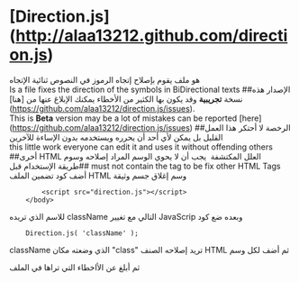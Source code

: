 [Direction.js] (http://alaa13212.github.com/direction.js)
============
هو ملف يقوم بإصلاح إتجاه الرموز في النصوص ثنائية الإتجاه  
Is a file fixes the direction of the symbols in BiDirectional texts
##الإصدار
هذه نسخة **تجريبية** وقد يكون بها الكثير من الأخطاء يمكنك الإبلاغ عنها من [هنا] (https://github.com/alaa13212/direction.js/issues).  
This is **Beta** version may be a lot of mistakes can be reported [here] (https://github.com/alaa13212/direction.js/issues)
##الرخصة
لا أحتكر هذا العمل القليل بل يمكن لأي أحد أن يحرره ويستخدمه بدون الإساءة للآخرين  
this little work everyone can edit it and uses it without offending others
##العلل المكتشفة
‫   يجب أن لا يحوي الوسم المراد إصلاحه وسوم HTML أخرى  
‫ must not contain the tag to be fix other HTML Tags
##طريقة الإستخدام
‫قبل وسم إغلاق جسم وثيقة HTML أضف كود تضمين الملف
```
		<script src="direction.js"></script>
	</body>
```
‫وبعده ضع كود JavaScrip التالي مع تغيير className للاسم الذي تريده
```
	Direction.js( 'className' );
```
‫ثم أضف لكل وسم HTML تريد إصلاحه الصنف "class" الذي وضعته مكان className


ثم أبلغ عن الأاخطاء التي تراها في الملف
